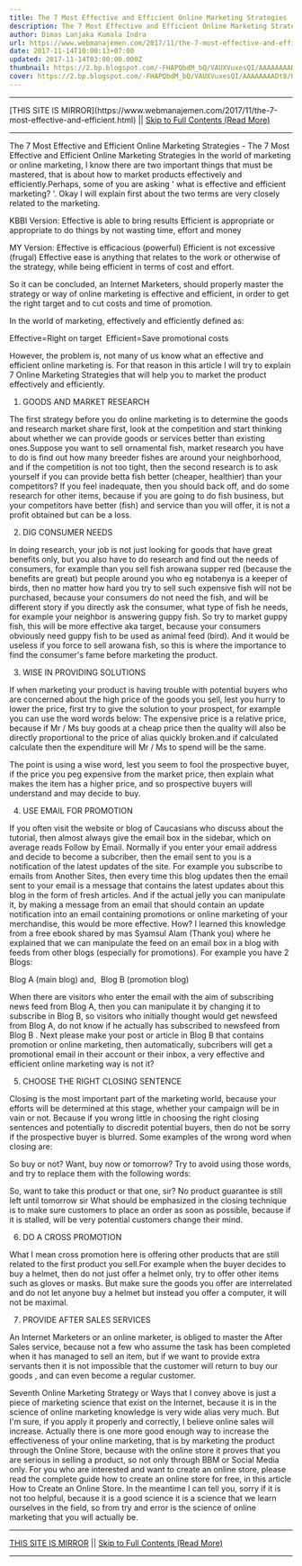 ```yaml
---
title: The 7 Most Effective and Efficient Online Marketing Strategies
description: The 7 Most Effective and Efficient Online Marketing Strategies
author: Dimas Lanjaka Kumala Indra
url: https://www.webmanajemen.com/2017/11/the-7-most-effective-and-efficient.html
date: 2017-11-14T10:00:13+07:00
updated: 2017-11-14T03:00:00.000Z
thumbnail: https://2.bp.blogspot.com/-FHAPQbdM_bQ/VAUXVuxesQI/AAAAAAAADt8/U56zLHUTn8c/s1600/Strategi-Pemasaran-Online.jpg
cover: https://2.bp.blogspot.com/-FHAPQbdM_bQ/VAUXVuxesQI/AAAAAAAADt8/U56zLHUTn8c/s1600/Strategi-Pemasaran-Online.jpg
---
```


<hr/> [THIS SITE IS MIRROR](https://www.webmanajemen.com/2017/11/the-7-most-effective-and-efficient.html) || <a href="https://www.webmanajemen.com/2017/11/the-7-most-effective-and-efficient.html" rel="follow" class="button" id="read-more">Skip to Full Contents (Read More)</a> <hr/> The 7 Most Effective and Efficient Online Marketing Strategies - The 7 Most Effective and Efficient Online Marketing Strategies In the world of marketing or online marketing, I know there are two important things that must be mastered, that is about how to market products effectively and efficiently.Perhaps, some of you are asking '
what is effective and efficient marketing?
'. Okay I will explain first about the two terms are very closely related to the marketing.

KBBI Version: 
Effective is able to bring results 
Efficient is appropriate or appropriate to do things by not wasting time, effort and money

MY Version: 
Effective is efficacious (powerful) 
Efficient is not excessive (frugal)
Effective ease is anything that relates to the work or otherwise of the strategy, while being efficient in terms of cost and effort.

So it can be concluded, an Internet Marketers, should properly master the strategy or way of online marketing is effective and efficient, in order to get the right target and to cut costs and time of promotion.


In the world of marketing, effectively and efficiently defined as: 

 Effective=Right on target 
 Efficient=Save promotional costs 

However, the problem is, not many of us know what an effective and efficient online marketing is. For that reason in this article I will try to explain 7 Online Marketing Strategies that will help you to market the product effectively and efficiently. 


 1. GOODS AND MARKET RESEARCH 

 
The first strategy before you do online marketing is to determine the goods and research market share first, look at the competition and start thinking about whether we can provide goods or services better than existing ones.Suppose you want to sell ornamental fish, market research you have to do is find out how many breeder fishes are around your neighborhood, and if the competition is not too tight, then the second research is to ask yourself if you can provide betta fish better (cheaper, healthier) than your competitors? 
If you feel inadequate, then you should back off, and do some research for other items, because if you are going to do fish business, but your competitors have better (fish) and service than you will offer, it is not a profit obtained but can be a loss. 

 2. DIG CONSUMER NEEDS 

   

In doing research, your job is not just looking for goods that have great benefits only, but you also have to do research and find out the needs of consumers, for example than you sell fish arowana supper red (because the benefits are great) but people around you who eg notabenya is a keeper of birds, then no matter how hard you try to sell such expensive fish will not be purchased, because your consumers do not need the fish, and will be different story if you directly ask the consumer, what type of fish he needs, for example your neighbor is answering guppy fish. 
So try to market guppy fish, this will be more effective aka target, because your consumers obviously need guppy fish to be used as animal feed (bird). And it would be useless if you force to sell arowana fish, so this is where the importance to find the consumer's fame before marketing the product. 

 3. WISE IN PROVIDING SOLUTIONS 

 
If when marketing your product is having trouble with potential buyers who are concerned about the high price of the goods you sell, lest you hurry to lower the price, first try to give the solution to your prospect, for example you can use the word words below: 
The expensive price is a relative price, because if Mr / Ms buy goods at a cheap price then the quality will also be directly proportional to the price of alias quickly broken.and if calculated calculate then the expenditure will Mr / Ms to spend will be the same. 


The point is using a wise word, lest you seem to fool the prospective buyer, if the price you peg expensive from the market price, then explain what makes the item has a higher price, and so prospective buyers will understand and may decide to buy. 

 4. USE EMAIL FOR PROMOTION 

 
If you often visit the website or blog of Caucasians who discuss about the tutorial, then almost always give the email box in the sidebar, which on average reads Follow by Email. Normally if you enter your email address and decide to become a subcriber, then the email sent to you is a notification of the latest updates of the site. 
For example you subscribe to emails from Another Sites, then every time this blog updates then the email sent to your email is a message that contains the latest updates about this blog in the form of fresh articles. 
And if the actual jelly you can manipulate it, by making a message from an email that should contain an update notification into an email containing promotions or online marketing of your merchandise, this would be more effective. How? I learned this knowledge from a free ebook shared by mas Syamsul Alam (Thank you) where he explained that we can manipulate the feed on an email box in a blog with feeds from other blogs (especially for promotions). 
For example you have 2 Blogs: 

 Blog A (main blog) and, 
 Blog B (promotion blog) 

When there are visitors who enter the email with the aim of subscribing news feed from Blog A, then you can manipulate it by changing it to subscribe in Blog B, so visitors who initially thought would get newsfeed from Blog A, do not know if he actually has subscribed to newsfeed from Blog B . 
Next please make your post or article in Blog B that contains promotion or online marketing, then automatically, subcribers will get a promotional email in their account or their inbox, a very effective and efficient online marketing way is not it? 

 5. CHOOSE THE RIGHT CLOSING SENTENCE 

 
Closing is the most important part of the marketing world, because your efforts will be determined at this stage, whether your campaign will be in vain or not. Because if you wrong little in choosing the right closing sentences and potentially to discredit potential buyers, then do not be sorry if the prospective buyer is blurred. 
Some examples of the wrong word when closing are: 

So buy or not? 
Want, buy now or tomorrow? 
Try to avoid using those words, and try to replace them with the following words:

So, want to take this product or that one, sir? 
No product guarantee is still left until tomorrow sir 
What should be emphasized in the closing technique is to make sure customers to place an order as soon as possible, because if it is stalled, will be very potential customers change their mind. 

 6. DO A CROSS PROMOTION 

 
What I mean cross promotion here is offering other products that are still related to the first product you sell.For example when the buyer decides to buy a helmet, then do not just offer a helmet only, try to offer other items such as gloves or masks. 
But make sure the goods you offer are interrelated and do not let anyone buy a helmet but instead you offer a computer, it will not be maximal. 

 7. PROVIDE AFTER SALES SERVICES 

 
An Internet Marketers or an online marketer, is obliged to master the After Sales service, because not a few who assume the task has been completed when it has managed to sell an item, but if we want to provide extra servants then it is not impossible that the customer will return to buy our goods , and can even become a regular customer.

Seventh Online Marketing Strategy or Ways that I convey above is just a piece of marketing science that exist on the Internet, because it is in the science of online marketing knowledge is very wide alias very much. But I'm sure, if you apply it properly and correctly, I believe  online sales  will increase. 
Actually there is one more good enough way to increase the effectiveness of your online marketing, that is by marketing the product through the Online Store, because with the online store it proves that you are serious in selling a product, so not only through BBM or Social Media only. For you who are interested and want to create an online store, please read the complete guide how to create an online store for free, in this article  How to Create an Online Store.
In the meantime I can tell you, sorry if it is not too helpful, because it is a good science it is a science that we learn ourselves in the field, so from try and error is the science of online marketing that you will actually be. <hr/> [THIS SITE IS MIRROR](https://www.webmanajemen.com/2017/11/the-7-most-effective-and-efficient.html) || <a href="https://www.webmanajemen.com/2017/11/the-7-most-effective-and-efficient.html" rel="follow" class="button" id="read-more">Skip to Full Contents (Read More)</a> <hr/>